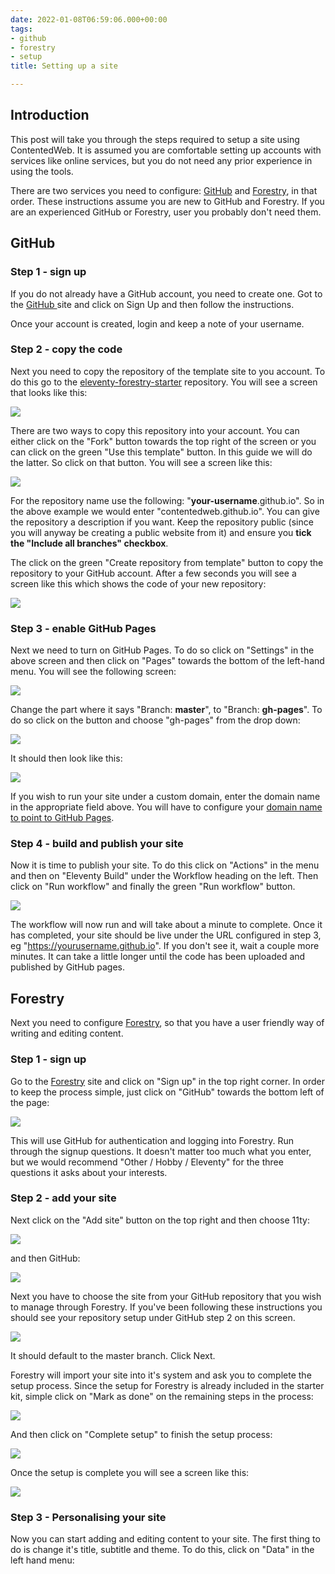 ```yaml
---
date: 2022-01-08T06:59:06.000+00:00
tags:
- github
- forestry
- setup
title: Setting up a site

---
```

## Introduction

This post will take you through the steps required to setup a site using ContentedWeb.  It is assumed you are comfortable setting up accounts with services like online services, but you do not need any prior experience in using the tools.

There are two services you need to configure: [GitHub](https://github.com/) and [Forestry](https://forestry.io/), in that order. These instructions assume you are new to GitHub and Forestry. If you are an experienced GitHub or Forestry, user you probably don't need them.

## GitHub

### Step 1 - sign up

If you do not already have a GitHub account, you need to create one. Got to the [GitHub ](https://github.com/)site and click on Sign Up and then follow the instructions.

Once your account is created, login and keep a note of your username.

### Step 2 - copy the code

Next you need to copy the repository of the template site to you account. To do this go to the [eleventy-forestry-starter](https://github.com/contentedweb/eleventy-forestry-starter) repository. You will see a screen that looks like this:

![](/assets/images/eleventy-starter-1.png)

There are two ways to copy this repository into your account. You can either click on the "Fork" button towards the top right of the screen or you can click on the green "Use this template" button. In this guide we will do the latter. So click on that button. You will see a screen like this:

![](/assets/images/eleventy-starter-2.png)

For the repository name use the following: "**your-username**.github.io". So in the above example we would enter "contentedweb.github.io". You can give the repository a description if you want. Keep the repository public (since you will anyway be creating a public website from it) and ensure you **tick the "Include all branches" checkbox**.

The click on the green "Create repository from template" button to copy the repository to your GitHub account. After a few seconds you will see a screen like this which shows the code of your new repository:

![](/assets/images/eleventy-starter-3.png)

### Step 3 - enable GitHub Pages

Next we need to turn on GitHub Pages. To do so click on "Settings" in the above screen and then click on "Pages" towards the bottom of the left-hand menu. You will see the following screen:

![](/assets/images/eleventy-starter-4.png)

Change the part where it says "Branch: **master**", to "Branch: **gh-pages**". To do so click on the button and choose "gh-pages" from the drop down:

![](/assets/images/eleventy-starter-5.png)

It should then look like this:

![](/assets/images/eleventy-starter-6.png)

If you wish to run your site under a custom domain, enter the domain name in the appropriate field above. You will have to configure your [domain name to point to GitHub Pages](https://docs.github.com/en/pages/configuring-a-custom-domain-for-your-github-pages-site).

### Step 4 - build and publish your site

Now it is time to publish your site. To do this click on "Actions" in the menu and then on "Eleventy Build" under the Workflow heading on the left. Then click on "Run workflow" and finally the green "Run workflow" button. 

![](/assets/images/eleventy-starter-7.png)

The workflow will now run and will take about a minute to complete. Once it has completed, your site should be live under the URL configured in step 3, eg "https://yourusername.github.io". If you don't see it, wait a couple more minutes. It can take a little longer until the code has been uploaded and published by GitHub pages.

## Forestry

Next you need to configure [Forestry](https://forestry.io/), so that you have a user friendly way of writing and editing content.

### Step 1 - sign up

Go to the [Forestry](https://forestry.io/) site and click on "Sign up" in the top right corner. In order to keep the process simple, just click on "GitHub" towards the bottom left of the page:

![](/assets/images/eleventy-starter-8.png)

This will use GitHub for authentication and logging into Forestry.  Run through the signup questions. It doesn't matter too much what you enter, but we would recommend "Other / Hobby / Eleventy" for the three questions it asks about your interests.

### Step 2 - add your site

Next click on the "Add site" button on the top right and then choose 11ty:

![](/assets/images/eleventy-starter-10.png)

 and then GitHub:

![](/assets/images/eleventy-starter-11.png)

Next you have to choose the site from your GitHub repository that you wish to manage through Forestry. If you've been following these instructions you should see your repository setup under GitHub step 2 on this screen.

![](/assets/images/eleventy-starter-12.png)

It should default to the master branch. Click Next.

Forestry will import your site into it's system and ask you to complete the setup process. Since the setup for Forestry is already included in the starter kit, simple click on "Mark as done" on the remaining steps in the process:

![](/assets/images/eleventy-starter-13.png)

And then click on "Complete setup" to finish the setup process:

![](/assets/images/eleventy-starter-14.png) 

Once the setup is complete you will see a screen like this:

![](/assets/images/eleventy-starter-15.png)

### Step 3 - Personalising your site

Now you can start adding and editing content to your site. The first thing to do is change it's title, subtitle and theme. To do this, click on "Data" in the left hand menu: